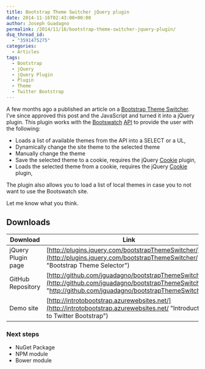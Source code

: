 ```yaml
---
title: Bootstrap Theme Switcher jQuery plugin
date: 2014-11-16T02:43:00+00:00
author: Joseph Guadagno
permalink: /2014/11/16/bootstrap-theme-switcher-jquery-plugin/
dsq_thread_id:
  - "3591475275"
categories:
  - Articles
tags:
  - Bootstrap
  - jQuery
  - jQuery Plugin
  - Plugin
  - Theme
  - Twitter Bootstrap
---
```

A few months ago a published an article on a [Bootstrap Theme Switcher](https://www.josephguadagno.net/post/2014/05/23/Bootstrap-Theme-Switcher). I’ve since approved this post and the JavaScript and turned it into a jQuery plugin. This plugin works with the [Bootswatch](http://www.bootswatch.com) [API](http://bootswatch.com/help/#api) to provide the user with the following:

* Loads a list of available themes from the API into a SELECT or a UL,
* Dynamically change the site theme to the selected theme
* Manually change the theme
* Save the selected theme to a cookie, requires the jQuery [Cookie](https://github.com/carhartl/jquery-cookie) plugin,
* Loads the selected theme from a cookie, requires the jQuery [Cookie](https://github.com/carhartl/jquery-cookie) plugin,

The plugin also allows you to load a list of local themes in case you to not want to use the Bootswatch site.

Let me know what you think.

## Downloads

| Download | Link |
|---|---|
|jQuery Plugin page|[http://plugins.jquery.com/bootstrapThemeSwitcher/](http://plugins.jquery.com/bootstrapThemeSwitcher/ "Bootstrap Theme Selector")|
|GitHub Repository|[http://github.com/jguadagno/bootstrapThemeSwitcher](http://github.com/jguadagno/bootstrapThemeSwitcher "http://github.com/jguadagno/bootstrapThemeSwitcher")|
|Demo site|[http://introtobootstrap.azurewebsites.net/](http://introtobootstrap.azurewebsites.net/ "Introduction to Twitter Bootstrap")|

### Next steps

* NuGet Package
* NPM module
* Bower module